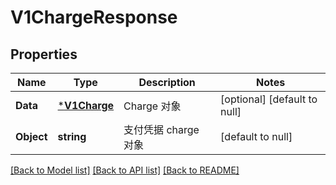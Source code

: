 # V1ChargeResponse

## Properties
Name | Type | Description | Notes
------------ | ------------- | ------------- | -------------
**Data** | [***V1Charge**](v1Charge.md) | Charge 对象 | [optional] [default to null]
**Object** | **string** | 支付凭据 charge 对象 | [default to null]

[[Back to Model list]](../README.md#documentation-for-models) [[Back to API list]](../README.md#documentation-for-api-endpoints) [[Back to README]](../README.md)


